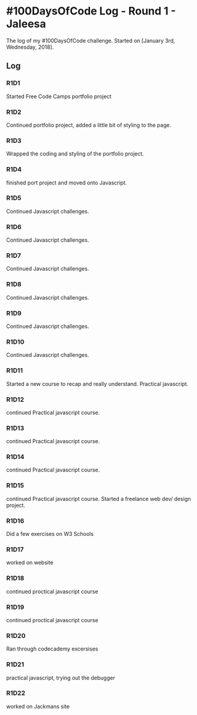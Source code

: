 # #100DaysOfCode Log - Round 1 - Jaleesa

The log of my #100DaysOfCode challenge. Started on [January 3rd, Wednesday, 2018].

## Log

### R1D1
Started Free Code Camps portfolio project  

### R1D2
Continued portfolio project, added a little bit of styling to the page.

### R1D3
Wrapped the coding and styling of the portfolio project.

### R1D4
finished port project and moved onto Javascript.

### R1D5
Continued Javascript challenges.

### R1D6
Continued Javascript challenges.

### R1D7
Continued Javascript challenges.

### R1D8
Continued Javascript challenges.

### R1D9
Continued Javascript challenges.

### R1D10
Continued Javascript challenges.

### R1D11
Started a new course to recap and really understand. Practical javascript.

### R1D12
continued Practical javascript course.

### R1D13
continued Practical javascript course.

### R1D14
continued Practical javascript course.

### R1D15
continued Practical javascript course. Started a freelance web dev/ design project.

### R1D16
Did a few exercises on W3 Schools

### R1D17
worked on website 

### R1D18
continued proctical javascript course

### R1D19
continued proctical javascript course

### R1D20
Ran through codecademy excersises 

### R1D21
practical javascript, trying out the debugger

### R1D22
worked on Jackmans site
